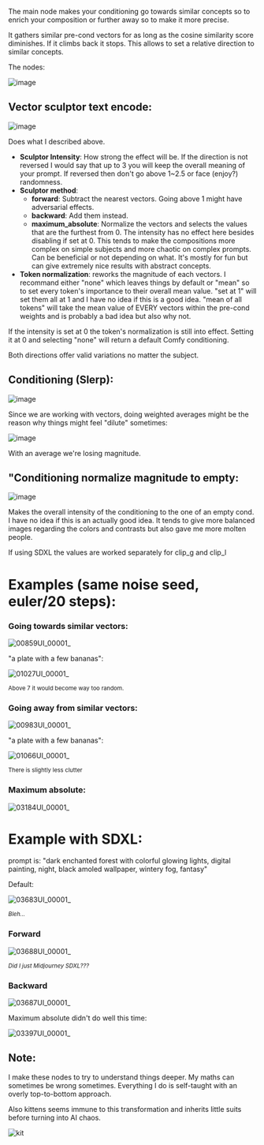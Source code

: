 The main node makes your conditioning go towards similar concepts so to enrich your composition or further away so to make it more precise.

It gathers similar pre-cond vectors for as long as the cosine similarity score diminishes. If it climbs back it stops. This allows to set a relative direction to similar concepts.

The nodes:

![image](https://github.com/Extraltodeus/Vector_Sculptor_ComfyUI/assets/15731540/e1d1a56b-d383-43e3-ac6f-59cc27cadd8f)

## Vector sculptor text encode:

![image](https://github.com/Extraltodeus/Vector_Sculptor_ComfyUI/assets/15731540/295a4170-8a59-4a62-ae11-7dac516f9a3c)

Does what I described above.

- **Sculptor Intensity**: How strong the effect will be. If the direction is not reversed I would say that up to 3 you will keep the overall meaning of your prompt. If reversed then don't go above 1~2.5 or face (enjoy?) randomness.
- **Sculptor method**:
  - **forward**: Subtract the nearest vectors. Going above 1 might have adversarial effects.
  - **backward**: Add them instead.
  - **maximum_absolute**: Normalize the vectors and selects the values that are the furthest from 0. The intensity has no effect here besides disabling if set at 0. This tends to make the compositions more complex on simple subjects and more chaotic on complex prompts. Can be beneficial or not depending on what. It's mostly for fun but can give extremely nice results with abstract concepts.
- **Token normalization**: reworks the magnitude of each vectors. I recommand either "none" which leaves things by default or "mean" so to set every token's importance to their overall mean value. "set at 1" will set them all at 1 and I have no idea if this is a good idea. "mean of all tokens" will take the mean value of EVERY vectors within the pre-cond weights and is probably a bad idea but also why not.

If the intensity is set at 0 the token's normalization is still into effect. Setting it at 0 and selecting "none" will return a default Comfy conditioning.

Both directions offer valid variations no matter the subject.

## Conditioning (Slerp):

![image](https://github.com/Extraltodeus/Vector_Sculptor_ComfyUI/assets/15731540/36830dc8-47bc-4cd5-abd9-dc9b799fa70f)

Since we are working with vectors, doing weighted averages might be the reason why things might feel "dilute" sometimes:

![image](https://github.com/Extraltodeus/Vector_Sculptor_ComfyUI/assets/15731540/89a6d968-717c-492e-a9b1-b360e54d1504)

With an average we're losing magnitude.

## "Conditioning normalize magnitude to empty:

![image](https://github.com/Extraltodeus/Vector_Sculptor_ComfyUI/assets/15731540/57b9bbc4-7581-4fd8-bce3-b1c0d342a42b)

Makes the overall intensity of the conditioning to the one of an empty cond. I have no idea if this is an actually good idea. It tends to give more balanced images regarding the colors and contrasts but also gave me more molten people.

If using SDXL the values are worked separately for clip_g and clip_l


# Examples (same noise seed, euler/20 steps):

### Going towards similar vectors:

![00859UI_00001_](https://github.com/Extraltodeus/Vector_Sculptor_ComfyUI/assets/15731540/c2fb0adf-0fcb-4cab-9162-fb8a5859173b)

"a plate with a few bananas":

![01027UI_00001_](https://github.com/Extraltodeus/Vector_Sculptor_ComfyUI/assets/15731540/13c845e3-cf48-48b7-81b8-f478a8099407)

<sub>Above 7 it would become way too random.</sub>

### Going away from similar vectors:


![00983UI_00001_](https://github.com/Extraltodeus/Vector_Sculptor_ComfyUI/assets/15731540/31bdd670-705d-4c82-a65e-0ca0619e8438)

"a plate with a few bananas":

![01066UI_00001_](https://github.com/Extraltodeus/Vector_Sculptor_ComfyUI/assets/15731540/cd731651-c802-46c4-b5a6-eae9c9a2879b)

<sub>There is slightly less clutter</sub>

### Maximum absolute:

![03184UI_00001_](https://github.com/Extraltodeus/Vector_Sculptor_ComfyUI/assets/15731540/cdc50ef9-d427-4cd1-b945-33f7f91eef4b)

# Example with SDXL:

prompt is: "dark enchanted forest with colorful glowing lights, digital painting, night, black amoled wallpaper, wintery fog, fantasy"

Default:

![03683UI_00001_](https://github.com/Extraltodeus/Vector_Sculptor_ComfyUI/assets/15731540/f88f769e-d6a5-4c7a-b799-067798d26908)

<sub>_Bleh..._</sub>

### Forward

![03688UI_00001_](https://github.com/Extraltodeus/Vector_Sculptor_ComfyUI/assets/15731540/0923d651-c002-4e42-ae09-2ba189e9d864)

<sub>_Did I just Midjourney SDXL???_</sub>


### Backward

![03687UI_00001_](https://github.com/Extraltodeus/Vector_Sculptor_ComfyUI/assets/15731540/1459ddd4-fe00-48dc-9aaf-6e8a78d567e6)


Maximum absolute didn't do well this time:

![03397UI_00001_](https://github.com/Extraltodeus/Vector_Sculptor_ComfyUI/assets/15731540/0d650597-5b3d-461e-8cf6-b6c60b021606)


## Note:

I make these nodes to try to understand things deeper. My maths can sometimes be wrong sometimes. Everything I do is self-taught with an overly top-to-bottom approach.

Also kittens seems immune to this transformation and inherits little suits before turning into AI chaos.

![kit](https://github.com/Extraltodeus/Vector_Sculptor_ComfyUI/assets/15731540/34b4f33d-1272-471c-9fc0-4dd8c0358526)

